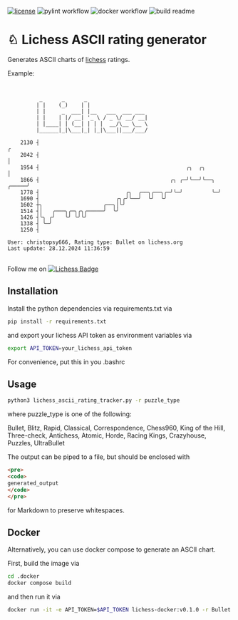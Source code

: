 <!-- [![Coverage Status](https://coveralls.io/repos/github/kroitor/asciichart/badge.svg?branch=master)](https://coveralls.io/github/kroitor/asciichart?branch=master) -->

[![license](https://img.shields.io/github/license/kroitor/asciichart.svg)](https://github.com/kroitor/asciichart/blob/master/LICENSE.txt)
![pylint workflow](https://github.com/cschindlbeck/lichess-ascii-rating-tracker/actions/workflows/pylint.yml/badge.svg)
![docker workflow](https://github.com/cschindlbeck/lichess-ascii-rating-tracker/actions/workflows/docker-image.yml/badge.svg)
![build readme](https://github.com/cschindlbeck/lichess-ascii-rating-tracker/actions/workflows/build-readme.yml/badge.svg)

# &#9816; Lichess ASCII rating generator

Generates ASCII charts of [lichess](https://lichess.org/) ratings.

Example:

<pre>
<code>

          _      _      _
         | |    (_)    | |
         | |     _  ___| |__   ___  ___ ___
         | |    | |/ __| '_ \ / _ \/ __/ __|
         | |____| | (__| | | |  __/\__ \__ \
         |______|_|\___|_| |_|\___||___/___/

    2130 ┤                                                              ╭
    2042 ┤                                                              │
    1954 ┤                                              ╭╮  ╭╮          │
    1866 ┤                                         ╭╮ ╭─╯╰──╯╰──╮ ╭─────╯
    1778 ┤                           ╭╮  ╭──╮╭──╮╭─╯╰─╯         ╰─╯
    1690 ┤                        ╭╮╭╯╰──╯  ╰╯  ╰╯
    1602 ┼╮                   ╭──╮│╰╯
    1514 ┤│   ╭───╮╭─╮╭╮╭─────╯  ╰╯
    1426 ┤╰╮ ╭╯   ╰╯ ╰╯╰╯
    1338 ┤ ╰─╯
    1250 ┤

User: christopsy666, Rating type: Bullet on lichess.org
Last update: 28.12.2024 11:36:59
</code>
</pre>

Follow me on [![Lichess Badge](https://img.shields.io/static/v1?style=flat&message=Lichess&color=000000&logo=Lichess&logoColor=FFFFFF&label=)](https://lichess.org/@/christopsy666)

## Installation

Install the python dependencies via requirements.txt via

```bash
pip install -r requirements.txt
```

and export your lichess API token as environment variables via

```bash
export API_TOKEN=your_lichess_api_token
```

For convenience, put this in you .bashrc

## Usage

```bash
python3 lichess_ascii_rating_tracker.py -r puzzle_type
```

where puzzle_type is one of the following:

Bullet, Blitz, Rapid, Classical, Correspondence, Chess960, King of the Hill, Three-check, Antichess, Atomic, Horde, Racing Kings, Crazyhouse, Puzzles, UltraBullet

The output can be piped to a file, but should be enclosed with

```html
<pre>
<code>
generated_output
</code>
</pre>
```

for Markdown to preserve whitespaces.

## Docker

Alternatively, you can use docker compose to generate an ASCII chart.

First, build the image via

```bash
cd .docker
docker compose build
```

and then run it via

```bash
docker run -it -e API_TOKEN=$API_TOKEN lichess-docker:v0.1.0 -r Bullet
```
